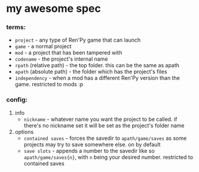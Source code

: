 # my awesome spec

### terms:
* `project` - any type of Ren'Py game that can launch
* `game` - a normal project
* `mod` - a project that has been tampered with
* `codename` - the project's internal name
* `rpath` (relative path) - the top folder. this can be the same as apath
* `apath` (absolute path) - the folder which has the project's files
* `independency` - when a mod has a different Ren'Py version than the game. restricted to mods :p

### config:
1. info
    * `nickname` - whatever name you want the project to be called. if there's no nickname set it will be set as the project's folder name
2. options
    * `contained saves` - forces the savedir to `apath/game/saves` as some projects may try to save somewhere else. on by default
    * `save slots` - appends a number to the savedir like so `apath/game/saves{n}`, with `n` being your desired number. restricted to contained saves
